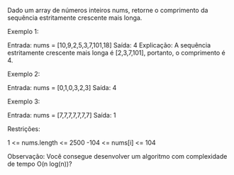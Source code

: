 Dado um array de números inteiros nums, retorne o comprimento da sequência estritamente crescente mais longa.

Exemplo 1:

Entrada: nums = [10,9,2,5,3,7,101,18]
Saída: 4
Explicação: A sequência estritamente crescente mais longa é [2,3,7,101], portanto, o comprimento é 4.

Exemplo 2:

Entrada: nums = [0,1,0,3,2,3]
Saída: 4

Exemplo 3:

Entrada: nums = [7,7,7,7,7,7,7]
Saída: 1

Restrições:

1 <= nums.length <= 2500
-104 <= nums[i] <= 104

Observação: Você consegue desenvolver um algoritmo com complexidade de tempo O(n log(n))?
